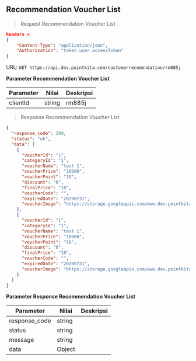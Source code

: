 ## Recommendation Voucher List

> Request Recommendation Voucher List

```json
headers = 
{
    "Content-Type": "application/json",
    "Authorization": "token.user.accessToken"
}
```

URL: `GET https://api.dev.pointkita.com/customerrecomendation/rm885j`

**Parameter Recommendation Voucher List**

Parameter | Nilai | Deskripsi
----------|-------|-----------
clientId | string | rm885j

> Response Recommendation Voucher List

```json
{
  "response_code": 200,
  "status": "ok",
  "data": [
    {
      "voucherId": "1",
      "categoryId": "1",
      "voucherName": "test 1",
      "voucherPrice": "10000",
      "voucherPoint": "10",
      "discount": "0",
      "finalPrice": "10",
      "voucherCode": "",
      "expiredDate": "20200731",
      "voucherImage": "https://storage.googleapis.com/www.dev.pointkita.com/recomendation/soursally.jpg"
    },
    {
      "voucherId": "1",
      "categoryId": "1",
      "voucherName": "test 1",
      "voucherPrice": "10000",
      "voucherPoint": "10",
      "discount": "0",
      "finalPrice": "10",
      "voucherCode": "",
      "expiredDate": "20200731",
      "voucherImage": "https://storage.googleapis.com/www.dev.pointkita.com/recomendation/tsel.jpg"
    }
  ]
}
```

**Parameter Response Recommendation Voucher List**

Parameter | Nilai | Deskripsi
----------|-------|-----------
response_code| string |
status| string |
message| string | 
data| Object | 